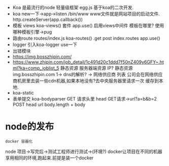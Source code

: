 - Koa 是最流行的node 轻量级框架
  egg.js 基于koa的二次开发.
- koa new一下->app->listen
  /bin/www
  www文件就是网站项目的启动文件.
  http.createServer(app.callback())
- 模板
    views
    koa-views() 套件
    app.use() 启用views中间件
    模板在哪里? 使用哪种模板引擎->pug
- 路由route
    routes/index.js
    koa-routes()
    .get post
    index.routes
    app.use()
- logger
    引入koa-logger use一下
- 出错模块
- https://img.bosszhipin.com/
- https://www.zhipin.com/job_detail/1c491d20c1ddd7f50nZ409y6GFY~.html?ka=comp_joblist_5
静态资源    服务器端资源
IP?
静态资源
img.bosszhipin.com
1-> dns的解析? -> 网络供应商 列表 
公司会在网络供应商机房里去装一些cdn机器,如果本地没有?去中央服务器里请求一次 缓存到本地.
- koa-static
- 表单提交
    koa-bodyparser
    GET  请求头里 head GET请求->url?a=b&b=2
    POST head url
    body.length + body

# node的发布
    docker 容器化

node 项目->写完后->测试工程师进行测试->(环境?)
docker让项目在不同的机器享用相同的环境,跑起来.前提是装一个docker
    

  